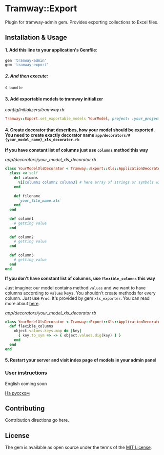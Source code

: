 # Tramway::Export

Plugin for tramway-admin gem. Provides exporting collections to Excel files.

## Installation & Usage

#### 1. Add this line to your application's Gemfile:

```ruby
gem 'tramway-admin'
gem 'tramway-export'
```

##### 2. And then execute:
```bash
$ bundle
```

#### 3. Add exportable models to tramway initializer

*config/initializers/tramway.rb*

```ruby
Tramway::Export.set_exportable_models YourModel, project: :your_project_name
```

#### 4. Create decorator that describes, how your model should be exported. You need to create exactly decorator name `app/decorators/#{your_model_name}_xls_decorator.rb`

**If you have constant list of columns just use `columns` method this way**

*app/decorators/your_model_xls_decorator.rb*

```ruby
class YourModelXlsDecorator < Tramway::Export::Xls::ApplicationDecorator
  class << self
    def columns
      %i[column1 column2 column3] # here array of strings or symbols with columns names. It'll be used as headers in Excel file 
    end
    
    def filename
      `your_file_name.xls`
    end
  end
  
  def column1
    # getting value
  end
  
  def column2
    # getting value
  end
  
  def column3
    # getting value
  end
end
```
**If you don't have constant list of columns, use `flexible_columns` this way**

Just imagine: our model contains method `values` and we want to have columns according to `values` keys. You shouldn't create methods for every column. Just use `Proc`. It's provided by gem `xls_exporter`. You can read more about [here](https://github.com/kalashnikovisme/xls-exporter).

*app/decorators/your_model_xls_decorator.rb*
```ruby
class YourModelXlsDecorator < Tramway::Export::Xls::ApplicationDecorator
  def flexible_columns
    object.values.keys.map do |key|
      { key.to_sym => -> { object.values.dig(key) } }
    end
  end
end
```

#### 5. Restart your server and visit index page of models in your admin panel

### User instructions

English coming soon

[На русском](https://github.com/ulmic/tramway-dev/blob/develop/tramway-export/docs/russian/README.md)

## Contributing
Contribution directions go here.

## License
The gem is available as open source under the terms of the [MIT License](https://opensource.org/licenses/MIT).
